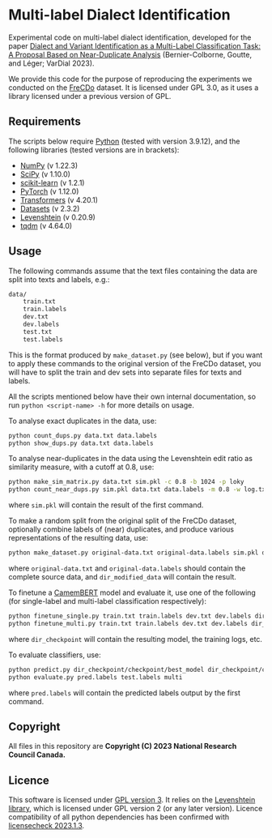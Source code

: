 # Multi-label Dialect Identification

Experimental code on multi-label dialect identification, developed for the paper [Dialect and Variant Identification as a Multi-Label Classification Task: A Proposal Based on Near-Duplicate Analysis](https://aclanthology.org/2023.vardial-1.15/) (Bernier-Colborne, Goutte, and Léger; VarDial 2023).

We provide this code for the purpose of reproducing the experiments we conducted on the [FreCDo](https://github.com/MihaelaGaman/FreCDo) dataset. It is licensed under GPL 3.0, as it uses a library licensed under a previous version of GPL.

## Requirements

The scripts below require [Python](https://www.python.org/) (tested with version 3.9.12), and the following libraries (tested versions are in brackets):

- [NumPy](https://numpy.org/) (v 1.22.3)
- [SciPy](https://scipy.org/) (v 1.10.0)
- [scikit-learn](https://scikit-learn.org/stable/) (v 1.2.1)
- [PyTorch](https://pytorch.org/) (v 1.12.0)
- [Transformers](https://huggingface.co/docs/transformers/index) (v 4.20.1)
- [Datasets](https://huggingface.co/docs/datasets/index) (v 2.3.2)
- [Levenshtein](https://github.com/maxbachmann/Levenshtein) (v 0.20.9)
- [tqdm](https://github.com/tqdm/tqdm) (v 4.64.0)

## Usage

The following commands assume that the text files containing the data are split into texts and labels, e.g.:

```bash
data/
    train.txt
    train.labels
    dev.txt
    dev.labels
    test.txt
    test.labels
```

This is the format produced by `make_dataset.py` (see below), but if you want to apply these commands to the original version of the FreCDo dataset, you will have to split the train and dev sets into separate files for texts and labels.

All the scripts mentioned below have their own internal documentation, so run `python <script-name> -h` for more details on usage.

To analyse exact duplicates in the data, use:

```bash
python count_dups.py data.txt data.labels
python show_dups.py data.txt data.labels
```

To analyse near-duplicates in the data using the Levenshtein edit ratio as similarity measure, with a cutoff at 0.8, use:

```bash
python make_sim_matrix.py data.txt sim.pkl -c 0.8 -b 1024 -p loky
python count_near_dups.py sim.pkl data.txt data.labels -m 0.8 -w log.txt -n token
```

where `sim.pkl` will contain the result of the first command.

To make a random split from the original split of the FreCDo dataset, optionally combine labels of (near) duplicates, and produce various representations of the resulting data, use:

```bash
python make_dataset.py original-data.txt original-data.labels sim.pkl dir_modified_data -m 0.8 -t 0.85 -d 0.05
```

where `original-data.txt` and `original-data.labels` should contain the complete source data, and `dir_modified_data` will contain the result.

To finetune a [CamemBERT](https://huggingface.co/camembert-base) model and evaluate it, use one of the following (for single-label and multi-label classification respectively):

```bash
python finetune_single.py train.txt train.labels dev.txt dev.labels dir_checkpoint --freeze_embeddings --freeze_encoder_upto 10
python finetune_multi.py train.txt train.labels dev.txt dev.labels dir_checkpoint --freeze_embeddings --freeze_encoder_upto 10
```

where `dir_checkpoint` will contain the resulting model, the training logs, etc.

To evaluate classifiers, use:

```bash
python predict.py dir_checkpoint/checkpoint/best_model dir_checkpoint/checkpoint/tokenizer test.txt pred.labels
python evaluate.py pred.labels test.labels multi
```

where `pred.labels` will contain the predicted labels output by the first command.

## Copyright

All files in this repository are **Copyright (C) 2023 National Research Council Canada.**

## Licence

This software is licensed under [GPL version 3](./LICENSE). It relies on the [Levenshtein library](https://github.com/maxbachmann/Levenshtein/tree/main), which is licensed under GPL version 2 (or any later version). Licence compatibility of all python dependencies has been confirmed with [licensecheck 2023.1.3](https://pypi.org/project/licensecheck/2023.1.3/).